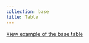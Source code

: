 ```yaml
---
collection: base
title: Table
---
```

<a href="https://ubuntudesign.github.io/vanilla-framework/examples/base/table/"
    class="js-example">
    View example of the base table
</a>
